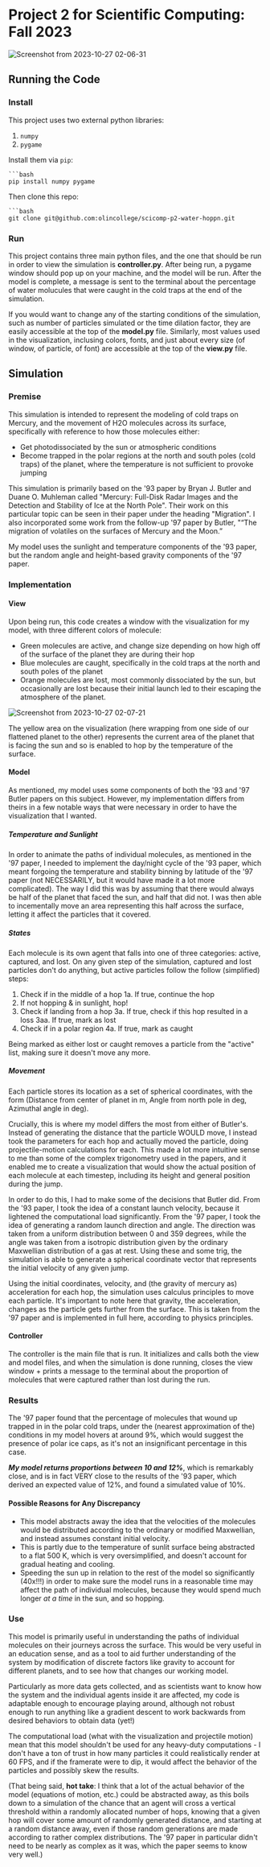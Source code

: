 # Project 2 for Scientific Computing: Fall 2023

![Screenshot from 2023-10-27 02-06-31](https://github.com/olincollege/scicomp-p2-water-you-up-to/assets/95325894/a9b7bb06-40f9-42b1-a597-f0bc75bbe68b)

## Running the Code
### Install

This project uses two external python libraries:

1. `numpy`
2. `pygame`

Install them via `pip`:

    ```bash
    pip install numpy pygame

Then clone this repo:

    ```bash
    git clone git@github.com:olincollege/scicomp-p2-water-hoppn.git

### Run

This project contains three main python files, and the one that should be run in order to view the simulation is **controller.py**. After being run, a pygame window should pop up on your machine, and the model will be run. After the model is complete, a message is sent to the terminal about the percentage of water molucules that were caught in the cold traps at the end of the simulation.

If you would want to change any of the starting conditions of the simulation, such as number of particles simulated or the time dilation factor, they are easily accessible at the top of the **model.py** file. Similarly, most values used in the visualization, inclusing colors, fonts, and just about every size (of window, of particle, of font) are accessible at the top of the **view.py** file.

## Simulation

### Premise

This simulation is intended to represent the modeling of cold traps on Mercury, and the movement of H2O molecules across its surface, specifically with reference to how those molecules either:
- Get photodissociated by the sun or atmospheric conditions
- Become trapped in the polar regions at the north and south poles (cold traps) of the planet, where the temperature is not sufficient to provoke jumping

This simulation is primarily based on the '93 paper by Bryan J. Butler and Duane O. Muhleman called "Mercury: Full-Disk Radar Images and the Detection and Stability of Ice at the North Pole". Their work on this particular topic can be seen in their paper under the heading "Migration". I also incorporated some work from the follow-up '97 paper by Butler, "“The migration of volatiles on the surfaces of Mercury and the Moon.” 

My model uses the sunlight and temperature components of the '93 paper, but the random angle and height-based gravity components of the '97 paper. 

### Implementation

#### View

Upon being run, this code creates a window with the visualization for my model, with three different colors of molecule:
- Green molecules are active, and change size depending on how high off of the surface of the planet they are during their hop
- Blue molecules are caught, specifically in the cold traps at the north and south poles of the planet
- Orange molecules are lost, most commonly dissociated by the sun, but occasionally are lost because their initial launch led to their escaping the atmosphere of the planet.

![Screenshot from 2023-10-27 02-07-21](https://github.com/olincollege/scicomp-p2-water-you-up-to/assets/95325894/a40d30fe-2aca-41fa-9d26-4eea1fb3dc2f)

The yellow area on the visualization (here wrapping from one side of our flattened planet to the other) represents the current area of the planet that is facing the sun and so is enabled to hop by the temperature of the surface.

#### Model

As mentioned, my model uses some components of both the '93 and '97 Butler papers on this subject. However, my implementation differs from theirs in a few notable ways that were necessary in order to have the visualization that I wanted.

##### Temperature and Sunlight

In order to animate the paths of individual molecules, as mentioned in the '97 paper, I needed to implement the day/night cycle of the '93 paper, which meant forgoing the temperature and stability binning by latitude of the '97 paper (not NECESSARILY, but it would have made it a lot more complicated). The way I did this was by assuming that there would always be half of the planet that faced the sun, and half that did not. I was then able to incementally move an area representing this half across the surface, letting it affect the particles that it covered.

##### States

Each molecule is its own agent that falls into one of three categories: active, captured, and lost. On any given step of the simulation, captured and lost particles don't do anything, but active particles follow the follow (simplified) steps:

1. Check if in the middle of a hop
1a. If true, continue the hop
2. If not hopping & in sunlight, hop!
3. Check if landing from a hop
3a. If true, check if this hop resulted in a loss
3aa. If true, mark as lost
4. Check if in a polar region
4a. If true, mark as caught

Being marked as either lost or caught removes a particle from the "active" list, making sure it doesn't move any more.

##### Movement

Each particle stores its location as a set of spherical coordinates, with the form (Distance from center of planet in m, Angle from north pole in deg, Azimuthal angle in deg).

Crucially, this is where my model differs the most from either of Butler's. Instead of generating the distance that the particle WOULD move, I instead took the parameters for each hop and actually moved the particle, doing projectile-motion calculations for each. This made a lot more intuitive sense to me than some of the complex trigonometry used in the papers, and it enabled me to create a visualization that would show the actual position of each molecule at each timestep, including its height and general position during the jump.

In order to do this, I had to make some of the decisions that Butler did. From the '93 paper, I took the idea of a constant launch velocity, because it lightened the computational load significantly. From the '97 paper, I took the idea of generating a random launch direction and angle. The direction was taken from a uniform distribution between 0 and 359 degrees, while the angle was taken from a isotropic distribution given by the ordinary Maxwellian distribution of a gas at rest. Using these and some trig, the simulation is able to generate a spherical coordinate vector that represents the initial velocity of any given jump.

Using the initial coordinates, velocity, and (the gravity of mercury as) acceleration for each hop, the simulation uses calculus principles to move each particle. It's important to note here that gravity, the acceleration, changes as the particle gets further from the surface. This is taken from the '97 paper and is implemented in full here, according to physics principles.

#### Controller

The controller is the main file that is run. It initializes and calls both the view and model files, and when the simulation is done running, closes the view window + prints a message to the terminal about the proportion of molecules that were captured rather than lost during the run.

### Results

The '97 paper found that the percentage of molecules that wound up trapped in in the polar cold traps, under the (nearest approximation of the) conditions in my model hovers at around 9%, which would suggest the presence of polar ice caps, as it's not an insignificant percentage in this case. 

**_My model returns proportions between 10 and 12%_**, which is remarkably close, and is in fact VERY close to the results of the '93 paper, which derived an expected value of 12%, and found a simulated value of 10%.

#### Possible Reasons for Any Discrepancy

- This model abstracts away the idea that the velocities of the molecules would be distributed according to the ordinary or modified Maxwellian, and instead assumes constant initial velocity.
- This is partly due to the temperature of sunlit surface being abstracted to a flat 500 K, which is very oversimplified, and doesn't account for gradual heating and cooling.
- Speeding the sun up in relation to the rest of the model so significantly (40x!!!) in order to make sure the model runs in a reasonable time may affect the path of individual molecules, because they would spend much longer _at a time_ in the sun, and so hopping.

### Use

This model is primarily useful in understanding the paths of individual molecules on their journeys across the surface. This would be very useful in an education sense, and as a tool to aid further understanding of the system by modification of discrete factors like gravity to account for different planets, and to see how that changes our working model. 

Particularly as more data gets collected, and as scientists want to know how the system and the individual agents inside it are affected, my code is adaptable enough to encourage playing around, although not robust enough to run anything like a gradient descent to work backwards from desired behaviors to obtain data (yet!)

The computational load (what with the visualization and projectile motion) mean that this model shouldn't be used for any heavy-duty computations - I don't have a ton of trust in how many particles it could realistically render at 60 FPS, and if the framerate were to dip, it would affect the behavior of the particles and possibly skew the results.

(That being said, **hot take**: I think that a lot of the actual behavior of the model (equations of motion, etc.) could be abstracted away, as this boils down to a simulation of the chance that an agent will cross a vertical threshold within a randomly allocated number of hops, knowing that a given hop will cover some amount of randomly generated distance, and starting at a random distance away, even if those random generations are made according to rather complex distributions. The '97 paper in particular didn't need to be nearly as complex as it was, which the paper seems to know very well.)
